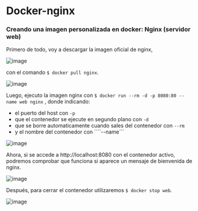 # Docker-nginx
### Creando una imagen personalizada en docker: Nginx (servidor web)

Primero de todo, voy a descargar la imagen oficial de nginx,

![image](https://user-images.githubusercontent.com/91556405/159945004-b0a1b324-d94d-4ced-b373-c2b7b61a53a3.png)

con el comando ```$ docker pull nginx```.

![image](https://user-images.githubusercontent.com/91556405/159945812-38caa2c5-3066-44e2-ab39-c422069f4878.png)

Luego, ejecuto la imagen nginx con ```$ docker run --rm -d -p 8080:80 --name web nginx``` ,
donde indicando:
- el puerto del host con ```-p```
- que el contenedor se ejecute en segundo plano con ```-d```
- que se borre automaticamente cuando sales del contenedor con ```--rm```
- y el nombre del contenedor con ````--name```

![image](https://user-images.githubusercontent.com/91556405/159949539-b22a93ef-be55-4fc9-92ac-a5014e6d76b5.png)

Ahora, si se accede a http://localhost:8080 con el contenedor activo, podremos comprobar que funciona si aparece un mensaje de bienvenida de nginx.

![image](https://user-images.githubusercontent.com/91556405/159950400-7149b4d2-fa97-46a4-b2a5-916070adb12f.png)

Después, para cerrar el contenedor utilizaremos ```$ docker stop web```.

![image](https://user-images.githubusercontent.com/91556405/159951971-b2eabb23-3d38-4713-848a-074fbd2f1400.png)
